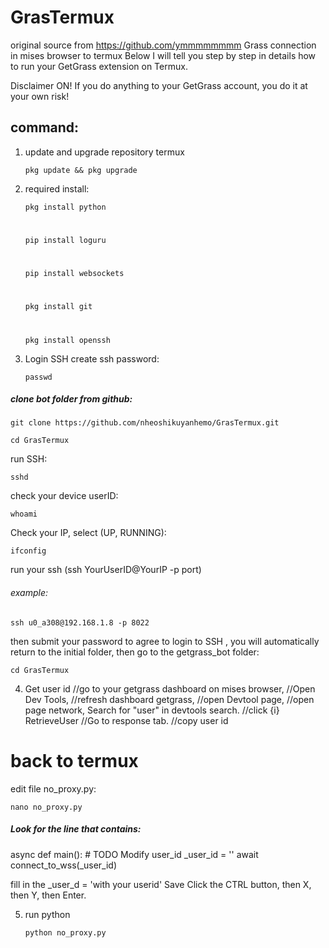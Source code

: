 # GrasTermux
original source from  https://github.com/ymmmmmmmm
Grass connection in mises browser to termux 
Below I will tell you step by step in details how to run your GetGrass extension on Termux.

Disclaimer ON!
If you do anything to your GetGrass account, you do it at your own risk! 

## command:

1. update and upgrade repository termux

       pkg update && pkg upgrade 

2. required install:

       pkg install python
   #
       pip install loguru
   #
       pip install websockets
   #
       pkg install git
   #
       pkg install openssh

4. Login SSH
create ssh password:

       passwd

##### clone bot folder from github: 

    git clone https://github.com/nheoshikuyanhemo/GrasTermux.git

    cd GrasTermux

run SSH:

    sshd

check your device userID:

    whoami

Check your IP, select (UP, RUNNING):

    ifconfig

run your ssh
(ssh YourUserID@YourIP -p port)
###### example: 

    ssh u0_a308@192.168.1.8 -p 8022

then submit your password to agree to login to SSH , you will automatically return to the initial folder, then go to the getgrass_bot folder:

    cd GrasTermux

4. Get user id 
//go to your getgrass dashboard on mises browser,
//Open Dev Tools,
//refresh dashboard getgrass,
//open Devtool page,
//open page network, Search for "user" in devtools search.
//click {i} RetrieveUser
//Go to response tab.
//copy user id

# back to termux 
edit file no_proxy.py:

    nano no_proxy.py

##### Look for the line that contains:

async def main():
    # TODO Modify user_id
    _user_id = ''
    await connect_to_wss(_user_id)
    

fill in the _user_d = 'with your userid'
Save 
Click the CTRL button, then X, then Y, then Enter. 

5. run python

       python no_proxy.py
